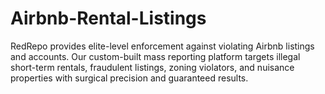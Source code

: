 # Airbnb-Rental-Listings
RedRepo provides elite-level enforcement against violating Airbnb listings and accounts. Our custom-built mass reporting platform targets illegal short-term rentals, fraudulent listings, zoning violators, and nuisance properties with surgical precision and guaranteed results.
